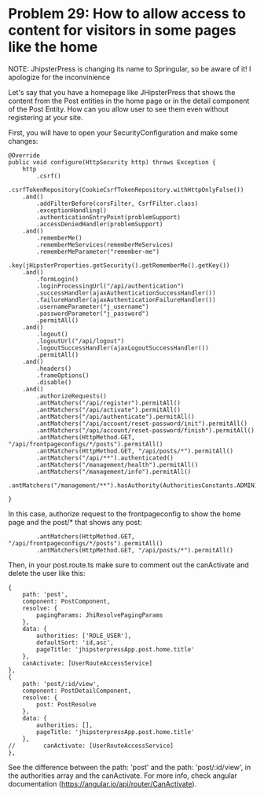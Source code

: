 # Problem 29: How to allow access to content for visitors in some pages like the home


NOTE: JhipsterPress is changing its name to Springular, so be aware of it! I apologize for the inconvinience

Let's say that you have a homepage like JHipsterPress that shows the content from the Post entities in the home page or in the detail component of the Post Entity. How can you allow user to see them even without registering at your site.

First, you will have to open your SecurityConfiguration and make some changes:

	
    @Override
    public void configure(HttpSecurity http) throws Exception {
        http
            .csrf()
            .csrfTokenRepository(CookieCsrfTokenRepository.withHttpOnlyFalse())
        .and()
            .addFilterBefore(corsFilter, CsrfFilter.class)
            .exceptionHandling()
            .authenticationEntryPoint(problemSupport)
            .accessDeniedHandler(problemSupport)
        .and()
            .rememberMe()
            .rememberMeServices(rememberMeServices)
            .rememberMeParameter("remember-me")
            .key(jHipsterProperties.getSecurity().getRememberMe().getKey())
        .and()
            .formLogin()
            .loginProcessingUrl("/api/authentication")
            .successHandler(ajaxAuthenticationSuccessHandler())
            .failureHandler(ajaxAuthenticationFailureHandler())
            .usernameParameter("j_username")
            .passwordParameter("j_password")
            .permitAll()
        .and()
            .logout()
            .logoutUrl("/api/logout")
            .logoutSuccessHandler(ajaxLogoutSuccessHandler())
            .permitAll()
        .and()
            .headers()
            .frameOptions()
            .disable()
        .and()
            .authorizeRequests()
            .antMatchers("/api/register").permitAll()
            .antMatchers("/api/activate").permitAll()
            .antMatchers("/api/authenticate").permitAll()
            .antMatchers("/api/account/reset-password/init").permitAll()
            .antMatchers("/api/account/reset-password/finish").permitAll()
            .antMatchers(HttpMethod.GET, "/api/frontpageconfigs/*/posts").permitAll()
            .antMatchers(HttpMethod.GET, "/api/posts/*").permitAll()
            .antMatchers("/api/**").authenticated()
            .antMatchers("/management/health").permitAll()
            .antMatchers("/management/info").permitAll()
            .antMatchers("/management/**").hasAuthority(AuthoritiesConstants.ADMIN);

    }

In this case, authorize request to the frontpageconfig to show the home page and the post/* that shows any post:

            .antMatchers(HttpMethod.GET, "/api/frontpageconfigs/*/posts").permitAll()
            .antMatchers(HttpMethod.GET, "/api/posts/*").permitAll()

Then, in your post.route.ts make sure to comment out the canActivate and delete the user like this:

    {
        path: 'post',
        component: PostComponent,
        resolve: {
            pagingParams: JhiResolvePagingParams
        },
        data: {
            authorities: ['ROLE_USER'],
            defaultSort: 'id,asc',
            pageTitle: 'jhipsterpressApp.post.home.title'
        },
        canActivate: [UserRouteAccessService]
    },
    {
        path: 'post/:id/view',
        component: PostDetailComponent,
        resolve: {
            post: PostResolve
        },
        data: {
            authorities: [],
            pageTitle: 'jhipsterpressApp.post.home.title'
        },
	//        canActivate: [UserRouteAccessService]
    },
    
See the difference between the path: 'post' and the path: 'post/:id/view', in the authorities array and the canActivate. For more info, check angular documentation (https://angular.io/api/router/CanActivate). 